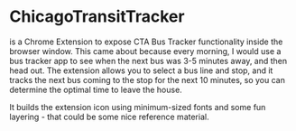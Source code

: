 # ChicagoTransitTracker
is a Chrome Extension to expose CTA Bus Tracker functionality inside the browser window.  This came about because every morning, I would use a bus tracker app to see when the next bus was 3-5 minutes away, and then head out.  The extension allows you to select a bus line and stop, and it tracks the next bus coming to the stop for the next 10 minutes, so you can determine the optimal time to leave the house.

It builds the extension icon using minimum-sized fonts and some fun layering - that could be some nice reference material.
